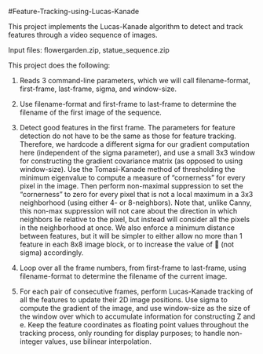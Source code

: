 #Feature-Tracking-using-Lucas-Kanade

This project implements the Lucas-Kanade algorithm to detect and track features through a video sequence of images.

Input files: flowergarden.zip, statue_sequence.zip

This project does the following:

1.  Reads 3 command-line parameters, which we will call filename-format, first-frame, last-frame, sigma, and window-size.  

2.  Use filename-format and first-frame to last-frame to determine the filename of the first image of the sequence. 

3.  Detect good features in the first frame.  The parameters for feature detection do not have to be the same as those for feature tracking.  Therefore, we hardcode a different sigma for our gradient computation here (independent of the sigma parameter), and use a small 3x3 window for constructing the gradient covariance matrix (as opposed to using window-size).  Use the Tomasi-Kanade method of thresholding the minimum eigenvalue to compute a measure of “cornerness” for every pixel in the image.  Then perform non-maximal suppression to set the “cornerness” to zero for every pixel that is not a local maximum in a 3x3 neighborhood (using either 4- or 8-neighbors).  Note that, unlike Canny, this non-max suppression will not care about the direction in which neighbors lie relative to the pixel, but instead will consider all the pixels in the neighborhood at once.  We also enforce a minimum distance between features, but it will be simpler to either allow no more than 1 feature in each 8x8 image block, or to increase the value of  (not sigma) accordingly.

4.  Loop over all the frame numbers, from first-frame to last-frame, using filename-format to determine the filename of the current image. 

5.  For each pair of consecutive frames, perform Lucas-Kanade tracking of all the features to update their 2D image positions.  Use sigma to compute the gradient of the image, and use window-size as the size of the window over which to accumulate information for constructing Z and e.  Keep the feature coordinates as floating point values throughout the tracking process, only rounding for display purposes; to handle non-integer values, use bilinear interpolation.


